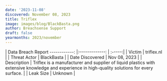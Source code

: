 ```yaml
---
date: '2023-11-08'
discovered: November 08, 2023
title: Triflex
image: images/blog/BlackBasta.png
author: Breachsense Support
draft: false
yearmonths: 2023/november
---
```



| Data Breach Report
------------:     |:-------------:    | :-----:|
| Victim      | triflex.nl      | 
| Threat Actor      | BlackBasta      | 
| Date Discovered      | Nov 08, 2023      | 
| Description      | Triflex is a manufacturer and supplier of liquid plastics with extensive knowledge and experience in high-quality solutions for every surface.      | 
| Leak Size      | Unknown      | 


